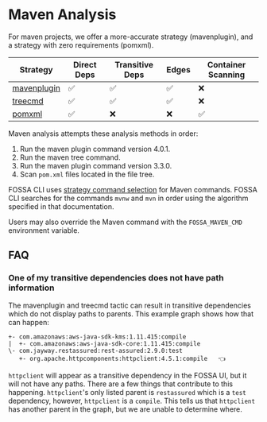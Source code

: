 # Maven Analysis

For maven projects, we offer a more-accurate strategy (mavenplugin), and a strategy with zero requirements (pomxml).

| Strategy                      | Direct Deps        | Transitive Deps    | Edges              | Container Scanning |
| ----------------------------- | ------------------ | ------------------ | ------------------ | ------------------ |
| [mavenplugin](mavenplugin.md) | :white_check_mark: | :white_check_mark: | :white_check_mark: | :x:                |
| [treecmd](treecmd.md)         | :white_check_mark: | :white_check_mark: | :white_check_mark: | :x:                |
| [pomxml](pomxml.md)           | :white_check_mark: | :x:                | :x:                | :white_check_mark: |

Maven analysis attempts these analysis methods in order:
1. Run the maven plugin command version 4.0.1.
2. Run the maven tree command.
3. Run the maven plugin command version 3.3.0.
4. Scan `pom.xml` files located in the file tree.

FOSSA CLI uses [strategy command selection](../../../../features/strategy-command-selection.md) for Maven commands.
FOSSA CLI searches for the commands `mvnw` and `mvn` in order using the algorithm specified in that documentation.

Users may also override the Maven command with the `FOSSA_MAVEN_CMD` environment variable.

## FAQ

### One of my transitive dependencies does not have path information
The mavenplugin and treecmd tactic can result in transitive dependencies which do not display paths to parents. This example graph shows how that can happen:
```
+- com.amazonaws:aws-java-sdk-kms:1.11.415:compile
|  +- com.amazonaws:aws-java-sdk-core:1.11.415:compile
\- com.jayway.restassured:rest-assured:2.9.0:test
   +- org.apache.httpcomponents:httpclient:4.5.1:compile   👈
```
`httpclient` will appear as a transitive dependency in the FOSSA UI, but it will not have any paths. There are a few things that contribute to this happening. `httpclient`'s only listed parent is `restassured` which is a `test` dependency, however, `httpclient` is a `compile`. This tells us that `httpclient` has another parent in the graph, but we are unable to determine where.

<!--

TODO: write docs, like Gradle's.

Docs outline:

- Concepts
  - Multi-module reactor builds
  - POMs and POM closures
  - settings.xml
- Discovery
  - Finding pom.xmls
- Tactics
  - dependency:tree
  - POM parsing
 -->
